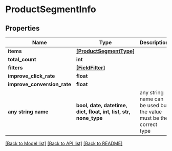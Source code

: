 # ProductSegmentInfo


## Properties
Name | Type | Description | Notes
------------ | ------------- | ------------- | -------------
**items** | [**[ProductSegmentType]**](ProductSegmentType.md) |  | [optional] 
**total_count** | **int** |  | [optional] 
**filters** | [**[FieldFilter]**](FieldFilter.md) |  | [optional] 
**improve_click_rate** | **float** |  | [optional] 
**improve_conversion_rate** | **float** |  | [optional] 
**any string name** | **bool, date, datetime, dict, float, int, list, str, none_type** | any string name can be used but the value must be the correct type | [optional]

[[Back to Model list]](../README.md#documentation-for-models) [[Back to API list]](../README.md#documentation-for-api-endpoints) [[Back to README]](../README.md)


